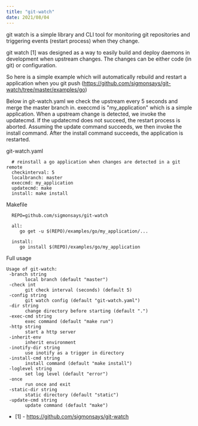 ```yaml
---
title: "git-watch"
date: 2021/08/04
---
```

git watch is a simple library and CLI tool for monitoring git repositories and triggering events (restart process) when they change.

git watch [1] was designed as a way to easily build and deploy daemons in development when upstream changes. The changes can be either
code (in git) or configuration.

So here is a simple example which will automatically rebuild and restart a application when you git push (https://github.com/sigmonsays/git-watch/tree/master/examples/go)

Below in git-watch.yaml we check the upstream every 5 seconds and merge the master branch in. execcmd is "my_application" which is a simple application. When a upstream
change is detected, we invoke the updatecmd. If the updatecmd does not succeed, the restart process is aborted. Assuming the update command succeeds, we then invoke the install
command. After the install command succeeds, the application is restarted.

git-watch.yaml

      # reinstall a go application when changes are detected in a git remote
      checkinterval: 5
      localbranch: master
      execcmd: my_application
      updatecmd: make
      install: make install


Makefile

      REPO=github.com/sigmonsays/git-watch

      all:
         go get -u $(REPO)/examples/go/my_application/...

      install:
         go install $(REPO)/examples/go/my_application


Full usage


    Usage of git-watch:
     -branch string
           local branch (default "master")
     -check int
           git check interval (seconds) (default 5)
     -config string
           git watch config (default "git-watch.yaml")
     -dir string
           change directory before starting (default ".")
     -exec-cmd string
           exec command (default "make run")
     -http string
           start a http server
     -inherit-env
           inherit environment
     -inotify-dir string
           use inotify as a trigger in directory
     -install-cmd string
           install command (default "make install")
     -loglevel string
           set log level (default "error")
     -once
           run once and exit
     -static-dir string
           static directory (default "static")
     -update-cmd string
           update command (default "make")


- [1] - https://github.com/sigmonsays/git-watch
